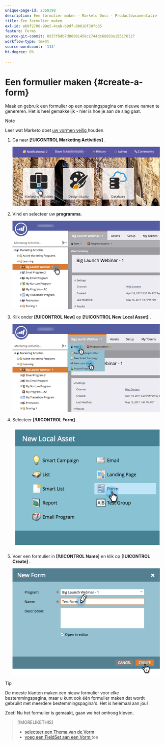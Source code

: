 ```yaml
---
unique-page-id: 2359398
description: Een formulier maken - Marketo Docs - Productdocumentatie
title: Een formulier maken
exl-id: ab0f2700-99e5-4ceb-b9df-80016f30fc85
feature: Forms
source-git-commit: 0d37fbdb7d08901458c1744dc68893e155176327
workflow-type: tm+mt
source-wordcount: '113'
ht-degree: 0%

---
```


# Een formulier maken {#create-a-form}

Maak en gebruik een formulier op een openingspagina om nieuwe namen te genereren. Het is heel gemakkelijk - hier is hoe je aan de slag gaat.

>[!NOTE]
>
>Leer wat Marketo doet [ uw vormen veilig ](https://nation.marketo.com/t5/Product-Documents/Forms-Service-Enhancements/ta-p/303670#M1038) houden.

1. Ga naar **[!UICONTROL Marketing Activities]** .

   ![](assets/login-marketing-activities.png)

1. Vind en selecteer uw **programma**.

   ![](assets/programseelct.png)

1. Klik onder **[!UICONTROL New]** op **[!UICONTROL New Local Asset]** .

   ![](assets/newlocalasset.png)

1. Selecteer **[!UICONTROL Form]** .

   ![](assets/image2014-9-15-17-3a1-3a20.png)

1. Voer een formulier in **[!UICONTROL Name]** en klik op **[!UICONTROL Create]** .

   ![](assets/newformwithhands.png)

>[!TIP]
>
>De meeste klanten maken een nieuw formulier voor elke bestemmingspagina, maar u kunt ook één formulier maken dat wordt gebruikt met meerdere bestemmingspagina&#39;s. Het is helemaal aan jou!

Zoet! Nu het formulier is gemaakt, gaan we het omhoog kleven.

>[!MORELIKETHIS]
>
>* [ selecteer een Thema van de Vorm ](/help/marketo/product-docs/demand-generation/forms/creating-a-form/select-a-form-theme.md)
>* [ voeg een FieldSet aan een Vorm ](/help/marketo/product-docs/demand-generation/forms/form-fields/add-a-fieldset-to-a-form.md) toe
